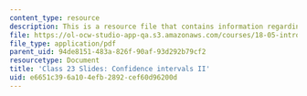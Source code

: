 ```yaml
---
content_type: resource
description: This is a resource file that contains information regarding class 23.
file: https://ol-ocw-studio-app-qa.s3.amazonaws.com/courses/18-05-introduction-to-probability-and-statistics-spring-2014/e6651c396a104efb2892cef60d96200d_MIT18_05S14_class23-slde-a.pdf
file_type: application/pdf
parent_uid: 94de8151-483a-826f-90af-93d292b79cf2
resourcetype: Document
title: 'Class 23 Slides: Confidence intervals II'
uid: e6651c39-6a10-4efb-2892-cef60d96200d
---
```

